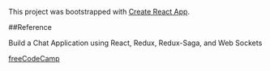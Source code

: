 This project was bootstrapped with [Create React App](https://github.com/facebookincubator/create-react-app).

##Reference

Build a Chat Application using React, Redux, Redux-Saga, and Web Sockets

[freeCodeCamp](https://www.youtube.com/watch?v=x_fHXt9V3zQ)
